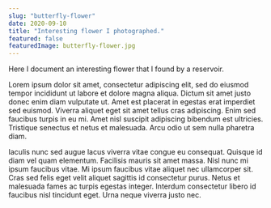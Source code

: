 ```yaml
---
slug: "butterfly-flower"
date: 2020-09-10
title: "Interesting flower I photographed."
featured: false
featuredImage: butterfly-flower.jpg
---
```

Here I document an interesting flower that I found by a reservoir.

Lorem ipsum dolor sit amet, consectetur adipiscing elit, sed do eiusmod tempor incididunt ut labore et dolore
magna aliqua. Dictum sit amet justo donec enim diam vulputate ut. Amet est placerat in egestas erat imperdiet
sed euismod. Viverra aliquet eget sit amet tellus cras adipiscing. Enim sed faucibus turpis in eu mi. Amet
nisl suscipit adipiscing bibendum est ultricies. Tristique senectus et netus et malesuada. Arcu odio ut sem
nulla pharetra diam.

Iaculis nunc sed augue lacus viverra vitae congue eu consequat. Quisque id diam vel quam elementum. Facilisis
mauris sit amet massa. Nisl nunc mi ipsum faucibus vitae. Mi ipsum faucibus vitae aliquet nec ullamcorper sit.
Cras sed felis eget velit aliquet sagittis id consectetur purus. Netus et malesuada fames ac turpis egestas
integer. Interdum consectetur libero id faucibus nisl tincidunt eget. Urna neque viverra justo nec.